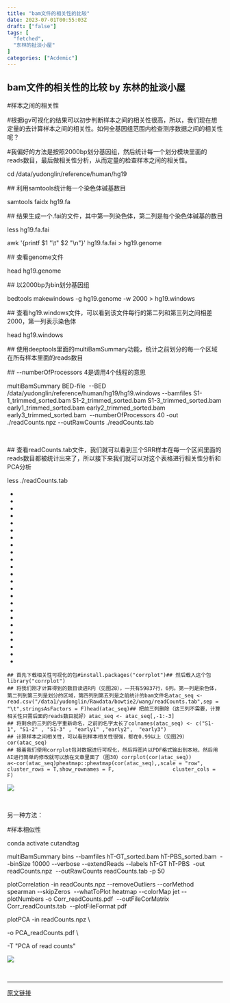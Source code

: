 ```yaml
---
title: "bam文件的相关性的比较"
date: 2023-07-01T00:55:03Z
draft: ["false"]
tags: [
  "fetched",
  "东林的扯淡小屋"
]
categories: ["Acdemic"]
---
```

bam文件的相关性的比较 by 东林的扯淡小屋
------
<div><p>#样本之间的相关性</p><p>#根据igv可视化的结果可以初步判断样本之间的相关性很高，所以，我们现在想定量的去计算样本之间的相关性。如何全基因组范围内检查测序数据之间的相关性呢？</p><p>#我偏好的方法是按照2000bp划分基因组，然后统计每一个划分模块里面的reads数目，最后做相关性分析，从而定量的检查样本之间的相关性。</p><p>cd /data/yudonglin/reference/human/hg19</p><p>## 利用samtools统计每一个染色体碱基数目</p><p>samtools faidx hg19.fa</p><p>## 结果生成一个.fai的文件，其中第一列染色体，第二列是每个染色体碱基的数目</p><p>less hg19.fa.fai</p><p>awk '{printf $1 "\t" $2 "\n"}' hg19.fa.fai &gt; hg19.genome</p><p>## 查看genome文件</p><p>head hg19.genome</p><p>## 以2000bp为bin划分基因组</p><p>bedtools makewindows -g hg19.genome -w 2000 &gt; hg19.windows</p><p>## 查看hg19.windows文件，可以看到该文件每行的第二列和第三列之间相差2000，第一列表示染色体</p><p>head hg19.windows</p><p>## 使用deeptools里面的multiBamSummary功能，统计之前划分的每一个区域在所有样本里面的reads数目</p><p>## --numberOfProcessors 4是调用4个线程的意思</p><p>multiBamSummary BED-file  --BED /data/yudonglin/reference/human/hg19/hg19.windows --bamfiles S1-1_trimmed_sorted.bam S1-2_trimmed_sorted.bam S1-3_trimmed_sorted.bam early1_trimmed_sorted.bam early2_trimmed_sorted.bam early3_trimmed_sorted.bam  --numberOfProcessors 40 -out ./readCounts.npz --outRawCounts ./readCounts.tab</p><p><br></p><p>## 查看readCounts.tab文件，我们就可以看到三个SRR样本在每一个区间里面的reads数目都被统计出来了，所以接下来我们就可以对这个表格进行相关性分析和PCA分析</p><p>less ./readCounts.tab</p><section><ul><li><li><li><li><li><li><li><li><li><li><li><li><li><li><li><li><li><li><li><li><li><li><li><li></ul><pre data-lang="ruby"><code><span><span>## 首先下载相关性可视化的包</span></span></code><code><span><span>#install.packages("corrplot")</span></span></code><code><span><span>## 然后载入这个包</span></span></code><code><span>library(<span>"corrplot"</span>)</span></code><code><span><br></span></code><code><span><span>## 将我们刚才计算得到的数目读进R内（见图28），一共有59837行，6列。第一列是染色体，第二列到第三列是划分的区域，第四列到第五列是之前统计的bam文件名</span></span></code><code><span>atac_seq &lt;- read.csv(<span>"/data1/yudonglin/Rawdata/bowtie2/wang/readCounts.tab"</span>,sep = <span>"\t"</span>,stringsAsFactors = F)</span></code><code><span>head(atac_seq)</span></code><code><span><span>## 把前三列删除（这三列不需要，计算相关性只需后面的reads数目就好）</span></span></code><code><span>atac_seq &lt;- atac_seq[,-<span>1</span><span>:-</span><span>3</span>]</span></code><code><span><br></span></code><code><span><span>## 将剩余的三列的名字重新命名，之前的名字太长了</span></span></code><code><span>colnames(atac_seq) &lt;- c(<span>"S1-1"</span>, <span>"S1-2"</span> , <span>"S1-3"</span> , <span>"early1"</span> ,<span>"early2"</span>,  <span>"early3"</span>)</span></code><code><span><br></span></code><code><span><span>## 计算样本之间相关性，可以看到样本相关性很强，都在0.99以上（见图29）</span></span></code><code><span>cor(atac_seq)</span></code><code><span><br></span></code><code><span><span>## 接着我们使用corrplot包对数据进行可视化，然后将图片以PDF格式输出到本地，然后用AI进行简单的修改就可以放在文章里面了（图30）</span></span></code><code><span>corrplot(cor(atac_seq))</span></code><code><span><br></span></code><code><span>a&lt;-cor(atac_seq)</span></code><code><span>pheatmap::pheatmap(cor(atac_seq),,scale = <span>"row"</span>,</span></code><code><span>                   cluster_rows = T,show_rownames = F,</span></code><code><span>                   cluster_cols = F)</span></code></pre></section><p><img data-galleryid="" data-ratio="0.9629629629629629" data-s="300,640" data-type="jpeg" data-w="1080" data-src="https://mmbiz.qpic.cn/mmbiz_png/kZ1wdgAscBoKoQFe6xKdJveTVO3tvHoXcACicHJzibScF7R75cBNpiaIjt8VTJJNVCJibNJugTP9pckicTGnt97nbpw/640?wx_fmt=png" src="https://mmbiz.qpic.cn/mmbiz_png/kZ1wdgAscBoKoQFe6xKdJveTVO3tvHoXcACicHJzibScF7R75cBNpiaIjt8VTJJNVCJibNJugTP9pckicTGnt97nbpw/640?wx_fmt=png"></p><p><br></p><p>另一种方法：</p><p>#样本相似性</p><p>conda activate cutandtag</p><p>multiBamSummary bins --bamfiles hT-GT_sorted.bam hT-PBS_sorted.bam  --binSize 10000 --verbose --extendReads --labels hT-GT hT-PBS  -out readCounts.npz  --outRawCounts readCounts.tab -p 50</p><p>plotCorrelation -in readCounts.npz --removeOutliers --corMethod spearman --skipZeros  --whatToPlot heatmap --colorMap jet --plotNumbers -o Corr_readCounts.pdf  --outFileCorMatrix Corr_readCounts.tab  --plotFileFormat pdf</p><p>plotPCA -in readCounts.npz \</p><p>-o PCA_readCounts.pdf \</p><p>-T "PCA of read counts"</p><p><img data-galleryid="" data-ratio="0.6666666666666666" data-s="300,640" data-type="jpeg" data-w="1080" data-src="https://mmbiz.qpic.cn/mmbiz_jpg/kZ1wdgAscBoKoQFe6xKdJveTVO3tvHoXN7mLprHcTfbbf3bW1ImCMvOicZ8DrcgQ7f1Kuy5bpIO8IkMAfDiatic8g/640?wx_fmt=jpeg" src="https://mmbiz.qpic.cn/mmbiz_jpg/kZ1wdgAscBoKoQFe6xKdJveTVO3tvHoXN7mLprHcTfbbf3bW1ImCMvOicZ8DrcgQ7f1Kuy5bpIO8IkMAfDiatic8g/640?wx_fmt=jpeg"></p><p><br></p><p><mp-style-type data-value="3"></mp-style-type></p></div>  
<hr>
<a href="https://mp.weixin.qq.com/s/bPHe4dQFs97y9L-jpgOUYw",target="_blank" rel="noopener noreferrer">原文链接</a>
